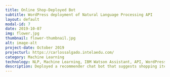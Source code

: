 ```yaml
---
title: Online Shop-Deployed Bot 
subtitle: WordPress deployment of Natural Language Processing API 
layout: default
modal-id: 7
date: 2019-10-07
img: flower.jpg
thumbnail: flower-thumbnail.jpg
alt: image-alt
project-date: October 2019
projecturl: https://carlossalgado.intelaedu.com/
category: Machine Learning
technology: NLP, Machine Learning, IBM Watson Assistant, API, WordPress, Integration, Artificial Intelligence
description: Deployed a recommender chat bot that suggests shopping items to users based on their input. 
---
```

